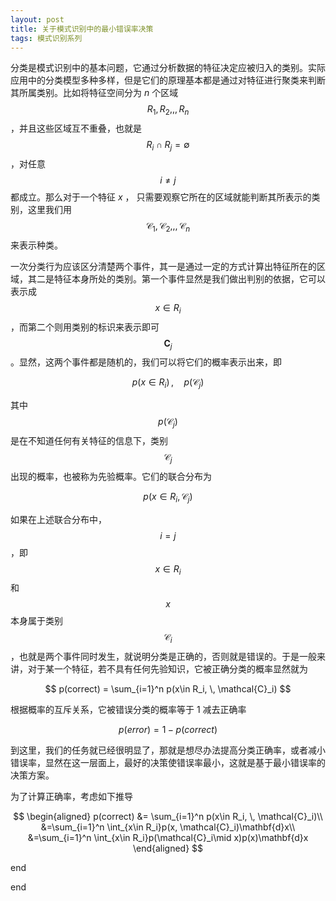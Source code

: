 ```yaml
---
layout: post
title: 关于模式识别中的最小错误率决策
tags: 模式识别系列
---
```


分类是模式识别中的基本问题，它通过分析数据的特征决定应被归入的类别。实际应用中的分类模型多种多样，但是它们的原理基本都是通过对特征进行聚类来判断其所属类别。比如将特征空间分为 *n* 个区域 $$R_1,R_2,,,R_n$$ ，并且这些区域互不重叠，也就是 $$R_i \cap R_j = \emptyset$$，对任意 $$i\ne j$$ 都成立。那么对于一个特征 *x* ， 只需要观察它所在的区域就能判断其所表示的类别，这里我们用 $$\mathcal{C}_1, \mathcal{C}_2,,,\mathcal{C}_n$$ 来表示种类。

一次分类行为应该区分清楚两个事件，其一是通过一定的方式计算出特征所在的区域，其二是特征本身所处的类别。第一个事件显然是我们做出判别的依据，它可以表示成 $$x \in R_i $$，而第二个则用类别的标识来表示即可 $$\mathbf{C}_j$$。显然，这两个事件都是随机的，我们可以将它们的概率表示出来，即

$$
p(x\in R_i)\,, \quad p(\mathcal{C}_j)
$$

其中 $$p(\mathcal{C}_j)$$ 是在不知道任何有关特征的信息下，类别 $$\mathcal{C}_j$$ 出现的概率，也被称为先验概率。它们的联合分布为

$$
p(x \in R_i, \mathcal{C}_j)
$$

如果在上述联合分布中，$$i = j$$，即 $$x\in R_i$$ 和 $$x$$ 本身属于类别 $$\mathcal{C}_i$$ ，也就是两个事件同时发生，就说明分类是正确的，否则就是错误的。于是一般来讲，对于某一个特征，若不具有任何先验知识，它被正确分类的概率显然就为

$$
p(correct) = \sum_{i=1}^n p(x\in R_i, \, \mathcal{C}_i)
$$

根据概率的互斥关系，它被错误分类的概率等于 1 减去正确率

$$
p(error) = 1 -p(correct)
$$

到这里，我们的任务就已经很明显了，那就是想尽办法提高分类正确率，或者减小错误率，显然在这一层面上，最好的决策使错误率最小，这就是基于最小错误率的决策方案。

为了计算正确率，考虑如下推导

$$
\begin{aligned}
p(correct) &= \sum_{i=1}^n p(x\in R_i, \, \mathcal{C}_i)\\
&=\sum_{i=1}^n \int_{x\in R_i}p(x, \mathcal{C}_i)\mathbf{d}x\\
&=\sum_{i=1}^n \int_{x\in R_i}p(\mathcal{C}_i\mid x)p(x)\mathbf{d}x
\end{aligned}
$$














end

end
